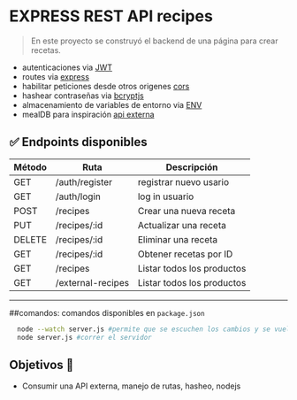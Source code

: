 # EXPRESS REST API recipes
>En este proyecto se construyó el backend de una página para crear recetas.

- autenticaciones via [JWT](https://jwt.io/)
- routes via [express](https://expressjs.com/)
- habilitar peticiones desde otros origenes [cors](https://www.npmjs.com/package/cors#usage)
- hashear contraseñas via [bcryptjs](https://www.npmjs.com/package/bcryptjs)
- almacenamiento de variables de entorno via [ENV](https://www.npmjs.com/package/dotenv)
- mealDB para inspiración [api externa](www.themealdb.com/api/json/v1/1/search.php?s=Arrabiata)
  
## ✅ Endpoints disponibles

| Método | Ruta              | Descripción                |
| ------ | ----------------- | -------------------------- |
| GET    | /auth/register    | registrar nuevo usario     |
| GET    | /auth/login       | log in usuario             |
| POST   | /recipes          | Crear una nueva receta     |
| PUT    | /recipes/:id      | Actualizar una receta      |
| DELETE | /recipes/:id      | Eliminar una receta        |
| GET    | /recipes/:id      | Obtener recetas por ID     |
| GET    | /recipes          | Listar todos los productos |
| GET    | /external-recipes | Listar todos los productos |

---

##comandos:
comandos disponibles en `package.json`
```bash
  node --watch server.js #permite que se escuchen los cambios y se vuelva a correr automaticamente el servidor
  node server.js #correr el servidor
```

## Objetivos 📖
* Consumir una API externa, manejo de rutas, hasheo, nodejs

